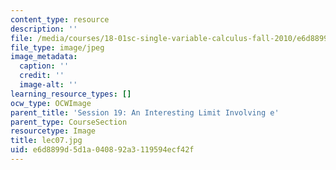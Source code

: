 ```yaml
---
content_type: resource
description: ''
file: /media/courses/18-01sc-single-variable-calculus-fall-2010/e6d8899d5d1a040892a3119594ecf42f_lec07.jpg
file_type: image/jpeg
image_metadata:
  caption: ''
  credit: ''
  image-alt: ''
learning_resource_types: []
ocw_type: OCWImage
parent_title: 'Session 19: An Interesting Limit Involving e'
parent_type: CourseSection
resourcetype: Image
title: lec07.jpg
uid: e6d8899d-5d1a-0408-92a3-119594ecf42f
---
```


